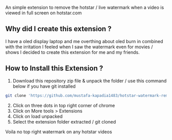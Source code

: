 An simple extension to remove the hotstar / live watermark when a video is viewed in full screen on hotstar.com

## Why did I create this extension ?

I have a oled display laptop and me overthing about oled burn in combined with the irritation I feeled when I saw the watermark even for movies / shows I decided to create this extension for me and my friends.

## How to Install this Extension ?

1. Download this repository zip file & unpack the folder / use this command below if you have git installed

```bash
git clone 'https://github.com/mustafa-kapadia1483/hotstar-watermark-remover'
```

2. Click on three dots in top right corner of chrome
3. Click on More tools > Extensions
4. Click on load unpacked
5. Select the extension folder extracted / git cloned

Voila no top right watermark on any hotstar videos
